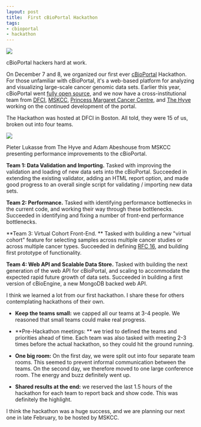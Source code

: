 ```yaml
--- 
layout: post 
title:  First cBioPortal Hackathon
tags:
- cbioportal
- hackathon
---
```


<div class="photo-right">
	<a href="https://raw.github.com/ecerami/ecerami.github.io/master/img/hackathon2.png"><img src="https://raw.github.com/ecerami/ecerami.github.io/master/img/hackathon2.png"></a>
	<p>cBioPortal hackers hard at work.</a></p>
</div>


On December 7 and 8, we organized our first ever <a href="http://www.cbioportal.org/">cBioPortal</a> Hackathon.  For those unfamiliar with cBioPortal, it's a web-based platform for analyzing and visualizing large-scale cancer genomic data sets.  Earlier this year, cBioPortal went <a href="https://github.com/cBioPortal/">fully open source</a>, and we now have a cross-institutional team from <a href="http://www.dana-farber.org/">DFCI</a>, <a href="https://www.mskcc.org/">MSKCC</a>, <a href="http://www.uhn.ca/PrincessMargaret">Princess Margaret Cancer Centre</a>, and <a href="http://thehyve.nl/">The Hyve</a> working on the continued development of the portal.


The Hackathon was hosted at DFCI in Boston.  All told, they were 15 of us, broken out into four teams.

<div class="photo-left">
	<a href="https://raw.github.com/ecerami/ecerami.github.io/master/img/hackathon1.png"><img src="https://raw.github.com/ecerami/ecerami.github.io/master/img/hackathon1.png"></a>
	<p>Pieter Lukasse from The Hyve and Adam Abeshouse from MSKCC presenting performance improvements to the cBioPortal.</p>
</div>

**Team 1:  Data Validation and Importing.**  Tasked with improving the validation and loading of new data sets into the cBioPortal.  Succeeded in extending the existing validator, adding an HTML report option, and made good progress to an overall single script for validating / importing new data sets.

**Team 2:  Performance.**  Tasked with identifying performance bottlenecks in the current code, and working their way through these bottlenecks.  Succeeded in identifying and fixing a number of front-end performance bottlenecks.

**Team 3:  Virtual Cohort Front-End. ** Tasked with building a new "virtual cohort" feature for selecting samples across multiple cancer studies or across multiple cancer types.  Succeeded in defining <a href="https://docs.google.com/document/d/1UNUii4WCpcMxNsu6CA6uJIGq1xcY7sHWorzVt2MJ38I/edit">RFC 16</a>, and building first prototype of functionality.

**Team 4:  Web API and Scalable Data Store.**  Tasked with building the next generation of the web API for cBioPortal, and scaling to accommodate the expected rapid future growth of data sets.  Succeeded in building a first version of cBioEngine, a new MongoDB backed web API.

I think we learned a lot from our first hackathon.  I share these for others contemplating hackathons of their own.

* **Keep the teams small:**  we capped all our teams at 3-4 people.  We reasoned that small teams could make real progress.

* **Pre-Hackathon meetings: ** we tried to defined the teams and priorities ahead of time. Each team was also tasked with meeting 2-3 times before the actual hackathon, so they could hit the ground running.

* **One big room:**  On the first day, we were split out into four separate team rooms.  This seemed to prevent informal communication between the teams.  On the second day, we therefore moved to one large conference room.  The energy and buzz definitely went up.

* **Shared results at the end:**  we reserved the last 1.5 hours of the hackathon for each team to report back and show code.  This was definitely the highlight.

I think the hackathon was a huge success, and we are planning our next one in late February, to be hosted by MSKCC.

